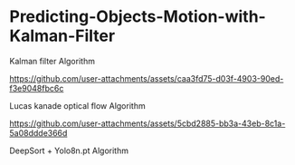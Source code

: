 # Predicting-Objects-Motion-with-Kalman-Filter

Kalman filter Algorithm

https://github.com/user-attachments/assets/caa3fd75-d03f-4903-90ed-f3e9048fbc6c

Lucas kanade optical flow Algorithm 

https://github.com/user-attachments/assets/5cbd2885-bb3a-43eb-8c1a-5a08ddde366d

DeepSort + Yolo8n.pt Algorithm 
